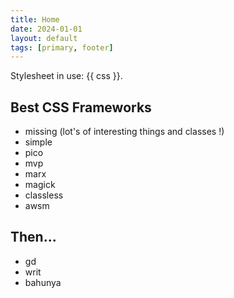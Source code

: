 ```yaml
---
title: Home
date: 2024-01-01
layout: default
tags: [primary, footer]
---
```

Stylesheet in use: {{ css }}.

## Best CSS Frameworks
- missing (lot's of interesting things and classes !)
- simple
- pico
- mvp
- marx
- magick
- classless
- awsm

## Then...
- gd
- writ
- bahunya
